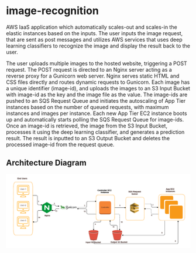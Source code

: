 # image-recognition

AWS IaaS application which automatically scales-out and scales-in the elastic instances based on the inputs. The user inputs the image request, that are sent as post messages and utilizes AWS services that uses deep learning classifiers to recognize the image and display the result back to the user. 

The user uploads multiple images to the hosted website, triggering a POST request.
The POST request is directed to an Nginx server acting as a reverse proxy for a Gunicorn web server. Nginx serves static HTML and CSS files directly and routes dynamic requests to Gunicorn.
Each image has a unique identifier (image-id), and uploads the images to an S3 Input Bucket with image-id as the key and the image file as the value.
The image-ids are pushed to an SQS Request Queue and initiates the autoscaling of App Tier instances based on the number of queued requests, with maximum instances and images per instance.
Each new App Tier EC2 instance boots up and automatically starts polling the SQS Request Queue for image-ids.
Once an image-id is retrieved, the image from the S3 Input Bucket, processes it using the deep learning classifier, and generates a prediction result.
The result is inputted to an S3 Output Bucket and deletes the processed image-id from the request queue.

## Architecture Diagram

![Architecture](output.png)
